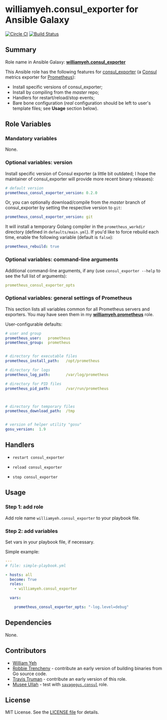 
williamyeh.consul_exporter for Ansible Galaxy
============

[![Circle CI](https://circleci.com/gh/William-Yeh/ansible-consul-exporter.svg?style=shield)](https://circleci.com/gh/William-Yeh/ansible-consul-exporter) [![Build Status](https://travis-ci.org/William-Yeh/ansible-consul-exporter.svg?branch=master)](https://travis-ci.org/William-Yeh/ansible-consul-exporter)



## Summary

Role name in Ansible Galaxy: **[williamyeh.consul_exporter](https://galaxy.ansible.com/williamyeh/consul_exporter/)**

This Ansible role has the following features for [consul_exporter](https://github.com/prometheus/consul_exporter) (a [Consul](https://github.com/hashicorp/consul) metrics exporter for [Prometheus](http://prometheus.io/)):

 - Install specific versions of consul_exporter;
 - Install by compiling from the *master* repo;
 - Handlers for restart/reload/stop events;
 - Bare bone configuration (*real* configuration should be left to user's template files; see **Usage** section below).




## Role Variables


### Mandatory variables

None.


### Optional variables: version

Install specific version of Consul exporter (a little bit outdated; I hope the maintainer of consul_exporter will provide more recent binary releases):

```yaml
# default version
prometheus_consul_exporter_version: 0.2.0
```

Or, you can optionally download/compile from the *master* branch of consul_exporter by setting the respective version to `git`:

```yaml
prometheus_consul_exporter_version: git
```

It will install a temporary Golang compiler in the `prometheus_workdir` directory (defined in `defaults/main.yml`). If you'd like to force rebuild each time, enable the following variable (default is `false`):

```yaml
prometheus_rebuild: true
```


### Optional variables: command-line arguments


Additional command-line arguments, if any (use `consul_exporter --help` to see the full list of arguments):

```yaml
prometheus_consul_exporter_opts
```



### Optional variables: general settings of Prometheus

This section lists all variables common for all Prometheus servers and exporters. You may have seen them in my **[williamyeh.prometheus](https://galaxy.ansible.com/williamyeh/prometheus/)** role.


User-configurable defaults:

```yaml
# user and group
prometheus_user:   prometheus
prometheus_group:  prometheus


# directory for executable files
prometheus_install_path:   /opt/prometheus

# directory for logs
prometheus_log_path:       /var/log/prometheus

# directory for PID files
prometheus_pid_path:       /var/run/prometheus



# directory for temporary files
prometheus_download_path:  /tmp


# version of helper utility "gosu"
gosu_version:  1.9
```



## Handlers

- `restart consul_exporter`

- `reload consul_exporter`

- `stop consul_exporter`


## Usage


### Step 1: add role

Add role name `williamyeh.consul_exporter` to your playbook file.


### Step 2: add variables

Set vars in your playbook file, if necessary.

Simple example:

```yaml
---
# file: simple-playbook.yml

- hosts: all
  become: True
  roles:
    - williamyeh.consul_exporter

  vars:

    prometheus_consul_exporter_opts: "-log.level=debug"
```



## Dependencies

None.


## Contributors

- [William Yeh](https://github.com/William-Yeh)
- [Robbie Trencheny](https://github.com/robbiet480) - contribute an early version of building binaries from Go source code.
- [Travis Truman](https://github.com/trumant) - contribute an early version of this role.
- [Musee Ullah](https://github.com/lae) - test with [`savagegus.consul`](https://github.com/savagegus/ansible-consul) role.

## License

MIT License. See the [LICENSE file](LICENSE) for details.
